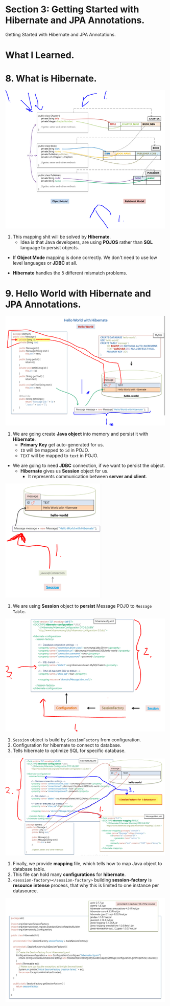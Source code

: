 # Section 3: Getting Started with Hibernate and JPA Annotations.

Getting Started with Hibernate and JPA Annotations.

# What I Learned.

# 8. What is Hibernate.

<img src="hibernate.PNG"  alt="alt text" width="500"/>

1. This mapping shit will be solved by **Hibernate**.
    - Idea is that Java developers, are using **POJOS** rather than **SQL** language to persist objects.

- If **Object Mode** mapping is done correctly. We don't need to use low level languages or **JDBC** at all.

- **Hibernate** handles the 5 different mismatch problems.

# 9. Hello World with Hibernate and JPA Annotations.

<img src="helloWorldWithHibernate.PNG"  alt="alt text" width="500"/>

1. We are going create **Java object** into memory and persist it with **Hibernate**.
    - **Primary Key** get auto-generated for us.
    - `ID` will be mapped to `id` in POJO.
    - `TEXT` will be mapped to `text` in POJO.

- We are going to need **JDBC** connection, if we want to persist the object.
    - **Hibernate** gives us **Session** object for us.
        - It represents communication between **server and client**.

<img src="session.PNG"  alt="alt text" width="300"/>

1. We are using **Session** object to **persist** Message POJO to `Message Table`.

<img src="configuringSession.PNG"  alt="alt text" width="500"/>

1. `Session` object is build by `SessionFactory` from configuration.
2. Configuration for hibernate to connect to database.
3. Tells hibernate to optimize SQL for specific database.

<img src="mapping.PNG"  alt="alt text" width="500"/>

1. Finally, we provide **mapping** file, which tells how to map Java object to database table.
2. This file can hold many **configurations** for **hibernate**.
3. `<session-factory></session-factory>` building **session-factory** is **resource intense** process, that why this is limited to one instance per datasource.

<img src="hibernateUtil.PNG"  alt="alt text" width="500"/>
